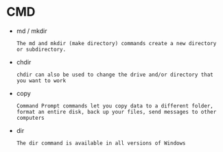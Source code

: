 # CMD

- md / mkdir

  `The md and mkdir (make directory) commands create a new directory or subdirectory.`
  
- chdir
  
  `chdir can also be used to change the drive and/or directory that you want to work`

- copy
  
  `Command Prompt commands let you copy data to a different folder, format an entire disk, back up your files, send messages to other computers`
  
- dir

  `The dir command is available in all versions of Windows`
